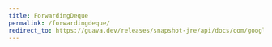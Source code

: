 ```yaml
---
title: ForwardingDeque
permalink: /forwardingdeque/
redirect_to: https://guava.dev/releases/snapshot-jre/api/docs/com/google/common/collect/ForwardingDeque.html
---
```

